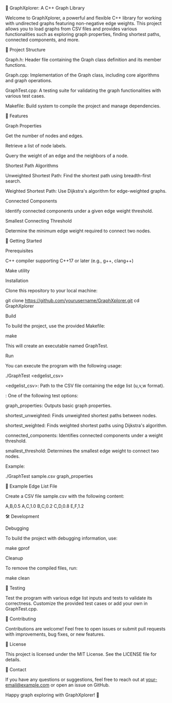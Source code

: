 🚀 GraphXplorer: A C++ Graph Library

Welcome to GraphXplorer, a powerful and flexible C++ library for working with undirected graphs featuring non-negative edge weights. This project allows you to load graphs from CSV files and provides various functionalities such as exploring graph properties, finding shortest paths, connected components, and more.

📂 Project Structure

Graph.h: Header file containing the Graph class definition and its member functions.

Graph.cpp: Implementation of the Graph class, including core algorithms and graph operations.

GraphTest.cpp: A testing suite for validating the graph functionalities with various test cases.

Makefile: Build system to compile the project and manage dependencies.

🔧 Features

Graph Properties

Get the number of nodes and edges.

Retrieve a list of node labels.

Query the weight of an edge and the neighbors of a node.

Shortest Path Algorithms

Unweighted Shortest Path: Find the shortest path using breadth-first search.

Weighted Shortest Path: Use Dijkstra's algorithm for edge-weighted graphs.

Connected Components

Identify connected components under a given edge weight threshold.

Smallest Connecting Threshold

Determine the minimum edge weight required to connect two nodes.

🚀 Getting Started

Prerequisites

C++ compiler supporting C++17 or later (e.g., g++, clang++)

Make utility

Installation

Clone this repository to your local machine:

git clone https://github.com/yourusername/GraphXplorer.git
cd GraphXplorer

Build

To build the project, use the provided Makefile:

make

This will create an executable named GraphTest.

Run

You can execute the program with the following usage:

./GraphTest <edgelist_csv> <test>

<edgelist_csv>: Path to the CSV file containing the edge list (u,v,w format).

<test>: One of the following test options:

graph_properties: Outputs basic graph properties.

shortest_unweighted: Finds unweighted shortest paths between nodes.

shortest_weighted: Finds weighted shortest paths using Dijkstra's algorithm.

connected_components: Identifies connected components under a weight threshold.

smallest_threshold: Determines the smallest edge weight to connect two nodes.

Example:

./GraphTest sample.csv graph_properties

📁 Example Edge List File

Create a CSV file sample.csv with the following content:

A,B,0.5
A,C,1.0
B,C,0.2
C,D,0.8
E,F,1.2

🛠 Development

Debugging

To build the project with debugging information, use:

make gprof

Cleanup

To remove the compiled files, run:

make clean

🧪 Testing

Test the program with various edge list inputs and tests to validate its correctness. Customize the provided test cases or add your own in GraphTest.cpp.

🤝 Contributing

Contributions are welcome! Feel free to open issues or submit pull requests with improvements, bug fixes, or new features.

📜 License

This project is licensed under the MIT License. See the LICENSE file for details.

💬 Contact

If you have any questions or suggestions, feel free to reach out at your-email@example.com or open an issue on GitHub.

Happy graph exploring with GraphXplorer! 🌟
